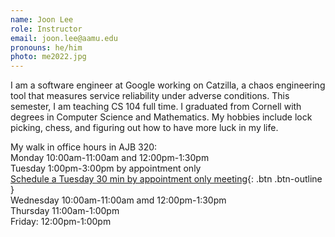 ```yaml
---
name: Joon Lee
role: Instructor
email: joon.lee@aamu.edu
pronouns: he/him
photo: me2022.jpg
---
```

I am a software engineer at Google working on Catzilla, a chaos engineering tool that measures service reliability under adverse conditions. This semester, I am teaching CS 104 full time. I graduated from Cornell with degrees in Computer Science and Mathematics. My hobbies include lock picking, chess, and figuring out how to have more luck in my life.

My walk in office hours in AJB 320:\
Monday 10:00am-11:00am and 12:00pm-1:30pm\
Tuesday 1:00pm-3:00pm by appointment only\
[Schedule a Tuesday 30 min by appointment only meeting](https://calendar.app.google/HQxDKczKKQAQuby96){: .btn .btn-outline }\
Wednesday 10:00am-11:00am amd 12:00pm-1:30pm\
Thursday 11:00am-1:00pm\
Friday: 12:00pm-1:00pm
